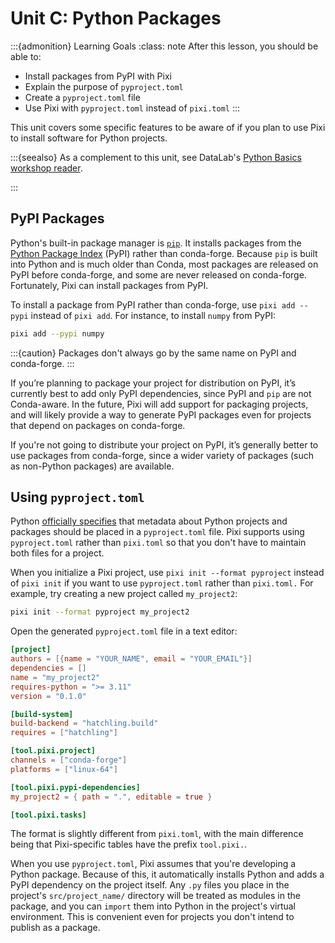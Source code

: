 # Unit C: Python Packages

:::{admonition} Learning Goals
:class: note
After this lesson, you should be able to:

* Install packages from PyPI with Pixi
* Explain the purpose of `pyproject.toml`
* Create a `pyproject.toml` file
* Use Pixi with `pyproject.toml` instead of `pixi.toml`
:::

This unit covers some specific features to be aware of if you plan to use Pixi
to install software for Python projects.

:::{seealso}
As a complement to this unit, see DataLab's [Python Basics workshop
reader][py-basics].

[py-basics]: https://ucdavisdatalab.github.io/workshop_python_basics/
:::


## PyPI Packages

Python's built-in package manager is [`pip`][pip]. It installs packages from
the [Python Package Index][pypi] (PyPI) rather than conda-forge. Because `pip`
is built into Python and is much older than Conda, most packages are released
on PyPI before conda-forge, and some are never released on conda-forge.
Fortunately, Pixi can install packages from PyPI.

[pip]: https://pip.pypa.io/en/stable/
[pypi]: https://pypi.org/

To install a package from PyPI rather than conda-forge, use `pixi add --pypi`
instead of `pixi add`. For instance, to install `numpy` from PyPI:

```sh
pixi add --pypi numpy
```

:::{caution}
Packages don't always go by the same name on PyPI and conda-forge.
:::

If you’re planning to package your project for distribution on PyPI, it’s
currently best to add only PyPI dependencies, since PyPI and `pip` are not
Conda-aware. In the future, Pixi will add support for packaging projects, and
will likely provide a way to generate PyPI packages even for projects that
depend on packages on conda-forge.

If you're not going to distribute your project on PyPI, it’s generally better
to use packages from conda-forge, since a wider variety of packages (such as
non-Python packages) are available.


## Using `pyproject.toml`

Python [officially specifies][pyproject] that metadata about Python projects
and packages should be placed in a `pyproject.toml` file. Pixi supports using
`pyproject.toml` rather than `pixi.toml` so that you don't have to maintain
both files for a project.

[pyproject]: https://packaging.python.org/en/latest/guides/writing-pyproject-toml/

When you initialize a Pixi project, use `pixi init --format pyproject` instead
of `pixi init` if you want to use `pyproject.toml` rather than `pixi.toml.` For
example, try creating a new project called `my_project2`:

```sh
pixi init --format pyproject my_project2
```

Open the generated `pyproject.toml` file in a text editor:

```toml
[project]
authors = [{name = "YOUR_NAME", email = "YOUR_EMAIL"}]
dependencies = []
name = "my_project2"
requires-python = ">= 3.11"
version = "0.1.0"

[build-system]
build-backend = "hatchling.build"
requires = ["hatchling"]

[tool.pixi.project]
channels = ["conda-forge"]
platforms = ["linux-64"]

[tool.pixi.pypi-dependencies]
my_project2 = { path = ".", editable = true }

[tool.pixi.tasks]
```

The format is slightly different from `pixi.toml`, with the main difference
being that Pixi-specific tables have the prefix `tool.pixi.`.

When you use `pyproject.toml`, Pixi assumes that you're developing a Python
package. Because of this, it automatically installs Python and adds a PyPI
dependency on the project itself. Any `.py` files you place in the project's
`src/project_name/` directory will be treated as modules in the package, and
you can `import` them into Python in the project's virtual environment. This is
convenient even for projects you don't intend to publish as a package.
